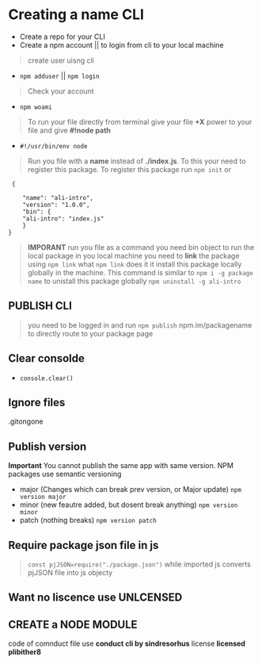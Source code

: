 # Creating a name CLI

- Create a repo for your CLI
- Create a npm account || to login from cli to your local machine

> create user uisng cli

- `npm adduser` || `npm login`

> Check your account

- `npm woami`

> To run your file directly from terminal give your file **+X** power to your file and give **#!node path**

- `#!/usr/bin/env node`

> Run you file with a **name** instead of **./index.js**. To this your need to register this package. To register this package run `npm init` or

     {

    	"name": "ali-intro",
    	"version": "1.0.0",
    	"bin": {
    	"ali-intro": "index.js"
    	}
    }

> **IMPORANT** run you file as a command you need bin object
> to run the local package in you local machine you need to **link** the package using `npm link`
> what `npm link` does it it install this package locally globally in the machine. This command is similar to `npm i -g package name`
> to unistall this package globally `npm uninstall -g ali-intro`

## PUBLISH CLI

> you need to be logged in and run `npm publish`
> npm.im/packagename to directly route to your package page

## Clear consolde

- `console.clear()`

## Ignore files

.gitongone

## Publish version

**Important** You cannot publish the same app with same version. NPM packages use semantic versioning

- major (Changes which can break prev version, or Major update) `npm version major`
- minor (new feautre added, but dosent break anything) `npm version minor`
- patch (nothing breaks) `npm version patch`

## Require package json file in js

> `const pjJSON=require("./package.json")` while imported js converts pjJSON file into js objecty

## Want no liscence use UNLCENSED

## CREATE a NODE MODULE

code of comnduct file use **conduct cli by sindresorhus**
license **licensed plibither8**

